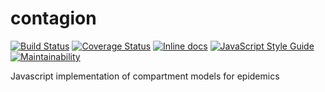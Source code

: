 # contagion

[![Build Status](https://travis-ci.org/synesenom/contagion.svg?branch=master)](https://travis-ci.org/synesenom/contagion)
[![Coverage Status](https://coveralls.io/repos/github/synesenom/contagion/badge.svg?branch=master)](https://coveralls.io/github/synesenom/contagion?branch=master)
[![Inline docs](http://inch-ci.org/github/synesenom/contagion.svg?branch=master)](http://inch-ci.org/github/synesenom/contagion)
[![JavaScript Style Guide](https://img.shields.io/badge/code_style-standard-brightgreen.svg)](https://standardjs.com)
[![Maintainability](https://api.codeclimate.com/v1/badges/d2e96fa1375437d9c1cd/maintainability)](https://codeclimate.com/github/synesenom/contagion/maintainability)


Javascript implementation of compartment models for epidemics
